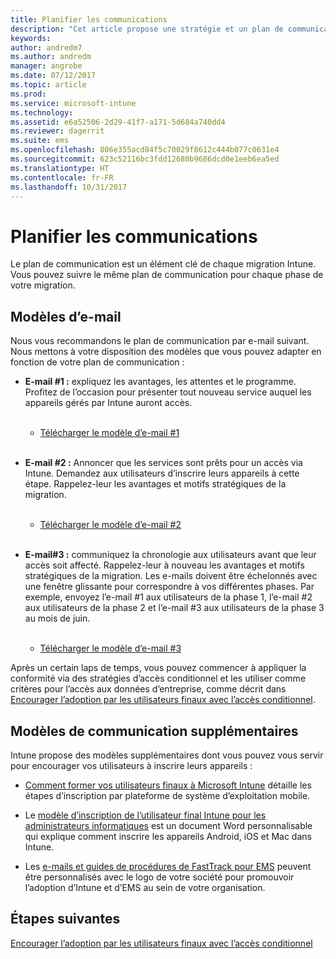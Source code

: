 ```yaml
---
title: Planifier les communications
description: "Cet article propose une stratégie et un plan de communication pour la migration."
keywords: 
author: andredm7
ms.author: andredm
manager: angrobe
ms.date: 07/12/2017
ms.topic: article
ms.prod: 
ms.service: microsoft-intune
ms.technology: 
ms.assetid: e6a52506-2d29-41f7-a171-5d684a740dd4
ms.reviewer: dagerrit
ms.suite: ems
ms.openlocfilehash: 806e355acd84f5c70029f8612c444b077c0631e4
ms.sourcegitcommit: 623c52116bc3fdd12680b9686dcd0e1eeb6ea5ed
ms.translationtype: HT
ms.contentlocale: fr-FR
ms.lasthandoff: 10/31/2017
---
```

# <a name="plan-communications"></a>Planifier les communications

Le plan de communication est un élément clé de chaque migration Intune. Vous pouvez suivre le même plan de communication pour chaque phase de votre migration.

## <a name="email-templates"></a>Modèles d’e-mail

Nous vous recommandons le plan de communication par e-mail suivant. Nous mettons à votre disposition des modèles que vous pouvez adapter en fonction de votre plan de communication :

-   **E-mail \#1 :** expliquez les avantages, les attentes et le programme. Profitez de l’occasion pour présenter tout nouveau service auquel les appareils gérés par Intune auront accès.<br/><br/>


    -   [Télécharger le modèle d’e-mail \#1](https://gallery.technet.microsoft.com/Intune-migration-guide-end-e3209b35)
<br></br>

-   **E-mail \#2 :** Annoncer que les services sont prêts pour un accès via Intune. Demandez aux utilisateurs d’inscrire leurs appareils à cette étape. Rappelez-leur les avantages et motifs stratégiques de la migration.<br/><br/>


    -   [Télécharger le modèle d’e-mail \#2](https://gallery.technet.microsoft.com/Intune-migration-guide-end-a9d25eb5)
<br></br>

-   **E-mail\#3 :** communiquez la chronologie aux utilisateurs avant que leur accès soit affecté. Rappelez-leur à nouveau les avantages et motifs stratégiques de la migration. Les e-mails doivent être échelonnés avec une fenêtre glissante pour correspondre à vos différentes phases. Par exemple, envoyez l’e-mail \#1 aux utilisateurs de la phase 1, l’e-mail \#2 aux utilisateurs de la phase 2 et l’e-mail \#3 aux utilisateurs de la phase 3 au mois de juin.<br/><br/>

    -   [Télécharger le modèle d’e-mail \#3](https://gallery.technet.microsoft.com/Intune-migration-guide-end-831521b5)

Après un certain laps de temps, vous pouvez commencer à appliquer la conformité via des stratégies d’accès conditionnel et les utiliser comme critères pour l’accès aux données d’entreprise, comme décrit dans [Encourager l’adoption par les utilisateurs finaux avec l’accès conditionnel](migration-guide-drive-adoption.md).

## <a name="additional-communication-templates"></a>Modèles de communication supplémentaires

Intune propose des modèles supplémentaires dont vous pouvez vous servir pour encourager vos utilisateurs à inscrire leurs appareils :

-   [Comment former vos utilisateurs finaux à Microsoft Intune](end-user-educate.md) détaille les étapes d’inscription par plateforme de système d’exploitation mobile.

-   Le [modèle d’inscription de l’utilisateur final Intune pour les administrateurs informatiques](https://gallery.technet.microsoft.com/End-user-Intune-enrollment-55dfd64a) est un document Word personnalisable qui explique comment inscrire les appareils Android, iOS et Mac dans Intune.

-   Les [e-mails et guides de procédures de FastTrack pour EMS](https://gallery.technet.microsoft.com/FastTrack-for-EMS-How-To-f170da4c) peuvent être personnalisés avec le logo de votre société pour promouvoir l’adoption d’Intune et d’EMS au sein de votre organisation.

## <a name="next-steps"></a>Étapes suivantes

[Encourager l’adoption par les utilisateurs finaux avec l’accès conditionnel](migration-guide-drive-adoption.md)
